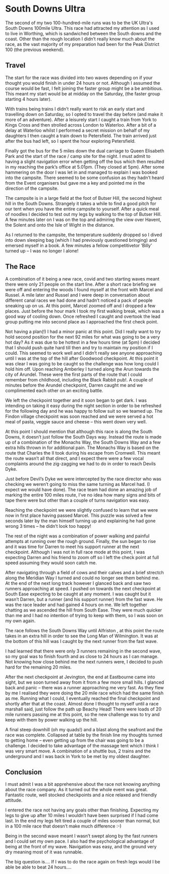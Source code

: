 # South Downs Ultra

The second of my two 100-hundred-mile runs was to be the UK Ultra's South Downs 100mile Ultra. This race had attracted my attention as I used to live in Worthing, which is sandwiched between the South downs and the coast. Other than the rough location I didn’t really know much about the race, as the vast majority of my preparation had been for the Peak District 100 (the previous weekend).

## Travel

The start for the race was divided into two waves depending on if your thought you would finish in under 24 hours or not. Although I assumed the course would be fast, I felt joining the faster group might be a be ambitious. This meant my start would be at midday on the Saturday, (the faster group starting 4 hours later).

With trains being trains I didn’t really want to risk an early start and travelling down on Saturday, so I opted to travel the day before (and make it more of an adventure). After a leisurely start I caught a train from York to Kings Cross and then strolled across London to Waterloo. After a bit of a delay at Waterloo whilst I performed a secret mission on behalf of my daughters I then caught a train down to Petersfield. The train arrived just after the bus had left, so I spent the hour exploring Petersfield.

Finally got the bus for the 5 miles down the dual carriage to Queen Elisabeth Park and the start of the race / camp site for the night. I must admit to having a slight navigation error when getting off the bus which then resulted in my reaching the park’s office at 5.01pm. (They closed at 5pm). After some hammering on the door I was let in and managed to explain I was booked into the campsite. There seemed to be some confusion as they hadn’t heard from the Event organisers but gave me a key and pointed me in the direction of the campsite.

The campsite is in a large field at the foot of Butser Hill, the second highest hill in the South Downs. Strangely it takes a while to find a good pitch for our tent when you have the entire campsite to yourself. After a quick meal of noodles I decided to test out my legs by walking to the top of Butser Hill. A few minutes later on I was on the top and admiring the view over Havent, the Solent and onto the Isle of Wight in the distance.

As I returned to the campsite, the temperature suddenly dropped so I dived into down sleeping bag (which I had previously questioned bringing) and emersed myself in a book. A few minutes a fellow competitivetor ‘Billy’ turned up – I was no longer I alone!

## The Race
A combination of it being a new race, covid and two starting waves meant there were only 21 people on the start line. After a short race briefing we were off and entering the woods I found myself at the front with Marcel and Russel. A mile later and Russel and I were deep in conversation about different
canal races we had done and hadn’t noticed a pack of people sneaking up on us. At this point, Marcel zoomed off and I dropped a few places. Just before the hour mark I took my first walking break, which was a good way of cooling down. Once refreshed I caught and overtook the lead group putting me into
second place as I approached the first check point.

Not having a plan(!) I had a minor panic at this point. Did I really want to try hold second position for the next 92 miles for what was going to be a very hot day? As it was due to be hottest in a few hours time (at 5pm) I decided that I should push quite hard till then and try to maintain my position if
I could. This seemed to work well and I didn’t really see anyone approaching until I was at the top of the hill after Goodwood checkpoint. At this point it was clear I was going to be caught so the challenge was how long could I hold him off. Upon reaching Amberley I turned along the Arun towards the city of
Arundel. These were the first parts of the route that I could remember from childhood, including the Black Rabbit pub!. A couple of minutes before the Arundel checkpoint, Darren caught me and we complimented each other on an exciting battle.

We left the checkpoint together and it soon began to get dark. I was intending on taking it easy during the night section in order to be refreshed for the following day and he was happy to follow suit so we teamed up. The Findon village checkpoint was soon reached and we were served a hot meal of pasta, veggie
sauce and cheese – this went down very well. 

At this point I should mention that although this race is along the South Downs, it doesn’t just follow the South Days way. Instead the route is made up of a combination of the Monachs Way, the South Downs Way and a few extra hills thrown in for additional pain. The Monachs Way is based on the route that
Charles the II took during his escape from Cromwell. This meant the route wasn’t all that direct, and I expect there were a few vocal complaints around the zig-zagging we had to do in order to reach Devils Dyke.

Just before Devil’s Dyke we were intercepted by the race director who was checking we weren’t going to miss the same turning as Marcel had. (I expect we would have done). The race team had done an amazing job of marking the entire 100 miles route, I’ve no idea how many signs and bits of tape there were but
other than a couple of turns navigation was easy.

Reaching the checkpoint we were slightly confused to learn that we were now in first place having passed
Marcel. This puzzle was solved a few seconds later by the man himself turning up and explaining he had
gone wrong 3 times – he didn’t look too happy!

The rest of the night was a combination of power walking and painful attempts at running over the rough
ground. Finally, the sun began to rise and it was time for Darren to meet his support runner at the next
checkpoint. Although I was not in full race mode at this point, I was expecting Darren and his friend to
zoom off so I left the check point at full speed assuming they would soon catch me.


After navigating through a field of cows and their calves and a brief strectch along the Meridian Way I
turned and could no longer see them behind me. At the end of the next long track however I glanced back
and saw two runners approaching at speed. I pushed on towards the next checkpoint at South Ease
expecting to be caught at any moment. I was caught but it wasn’t Darren, but a runner (and his support
runner) from the fast wave. He was the race leader and had gained 4 hours on me. We left together
chatting as we ascended the hill from South Ease. They were much quicker than me and I had no intention
of trying to keep with them, so I was soon on my own again.

The race follows the South Downs Way until Alfriston , at this point the route takes in an extra hill in
order to see the Long Man of Wilmington. It was at the bottom of this hill was I caught by the next runner from
the fast wave.

I had learned that there were only 3 runners remaining in the second wave, so my goal was to finish
fourth and as close to 24 hours as I can manage. Not knowing how close behind me the next runners were,
I decided to push hard for the remaining 20 miles.

After the next checkpoint at Jevington, the end at Eastbourne came into sight, but we soon turned away
from it from a few more small hills. I glanced back and panic – there was a runner approaching me very
fast. As they flew by me I realised they were doing the 20 mile race which had the same finish as me.
Running what I could, I eventually reached the final checkpoint and shortly after that at the coast. Almost
done I thought to myself until a race marshall said, just follow the path up Beachy Head! There were loads
of 20 mile runners passing me at this point, so the new challenge was to try and keep with them by power
walking up the hill.

A final steep downhill (oh my quads!) and a blast along the seafront and the race was complete.
Collapsed at table by the finish line my thoughts turned to getting home – even getting up from the
chair was going to be a challenge. I decided to take advantage of the massage tent which I think I was
very smart move. A combination of a shuttle bus, 2 trains and the underground and I was back in York to
be met by my oldest daughter.

## Conclusion
I must admit I was a bit apprehensive about the race not knowing anything about the race company. As it
turned out the whole event was great. Fantastic route, well stocked checkpoints and a nice relaxed and
friendly attitude.

I entered the race not having any goals other than finishing. Expecting my legs to give up after 10
miles I wouldn’t have been surprised if I had come last. In the end my legs felt tired a couple of miles
sooner than normal, but in a 100 mile race that doesn’t make much difference :-)

Being in the second wave meant I wasn’t swept along by the fast runners and I could set my own pace. I
also had the psychological advantage of being at the front of my wave. Navigation was easy, and the ground very dry
meaning most of it was runnable.

The big question is…. If I was to do the race again on fresh legs would I be able be able to beat 24
hours….